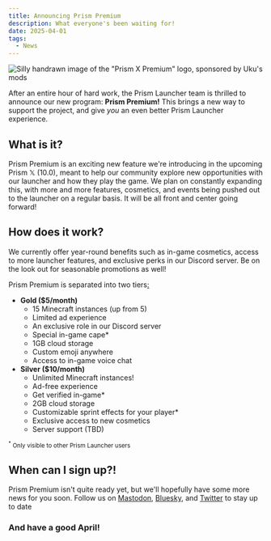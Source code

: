 ```yaml
---
title: Announcing Prism Premium
description: What everyone's been waiting for!
date: 2025-04-01
tags:
  - News
---
```


<div class="center blog-image">

![Silly handrawn image of the "Prism X Premium" logo, sponsored by Uku's mods](/img/news/prism-premium/prism-premium.png)

</div>

After an entire hour of hard work, the Prism Launcher team is thrilled to announce our new program: **Prism Premium!** This brings a new way to support the project, and give *you* an even better Prism Launcher experience.

## What is it?

Prism Premium is an exciting new feature we're introducing in the upcoming Prism 𝕏 (10.0), meant to help our community explore new opportunities with our launcher and how they play the game. We plan on constantly expanding this, with more and more features, cosmetics, and events being pushed out to the launcher on a regular basis. It will be all front and center going forward!

## How does it work?

We currently offer year-round benefits such as in-game cosmetics, access to more launcher features, and exclusive perks in our Discord server. Be on the look out for seasonable promotions as well!

Prism Premium is separated into two tiers[:](https://i.imgur.com/KUEFPc2.png)

- **Gold ($5/month)**
  - 15 Minecraft instances (up from 5)
  - Limited ad experience
  - An exclusive role in our Discord server
  - Special in-game cape*
  - 1GB cloud storage
  - Custom emoji anywhere
  - Access to in-game voice chat
- **Silver ($10/month)**
  - Unlimited Minecraft instances!
  - Ad-free experience
  - Get verified in-game*
  - 2GB cloud storage
  - Customizable sprint effects for your player*
  - Exclusive access to new cosmetics
  - Server support (TBD)

<sub><sup>*</sup> Only visible to other Prism Launcher users</sub>

## When can I sign up?!

Prism Premium isn't quite ready yet, but we'll hopefully have some more news for you soon. Follow us on [Mastodon](https://floss.social/@PrismLauncher), [Bluesky](https://bsky.app/profile/prismlauncher.org), and [Twitter](https://www.youtube.com/watch?v=dQw4w9WgXcQ) to stay up to date

### And have a good April!
